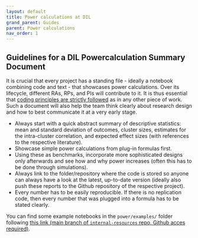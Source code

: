 ```yaml
---
layout: default
title: Power calculations at DIL
grand_parent: Guides
parent: Power calculations
nav_order: 1
---
```


## Guidelines for a DIL Powercalculation Summary Document

It is crucial that every project has a standing file - ideally a notebook combining code and text - that showcases power calculations.
Over its lifecycle, different RAs, RPs, and PIs will contribute to it.
It is thus essential that [coding principles are strictly followed](https://devinnovationlab.github.io/guides/principles/writing-code.html) as in any other piece of work.
Such a document will also help the team think clearly about research design and how to best communicate it at a very early stage.

-   Always start with a quick abstract summary of descriptive statistics: mean and standard deviation of outcomes, cluster sizes, estimates for the intra-cluster correlation, and expected effect sizes (with references to the respective literature).
-   Showcase simple power calculations from plug-in formulas first.
-   Using these as benchmarks, incorporate more sophisticated designs only afterwards and see how and why power increases (often this has to be done through simulations).
-   Always link to the folder/repository where the code is stored so anyone can always have a look at the latest, up-to-date version (ideally also push these reports to the Github repository of the respective project).
-   Every number has to be easily reproducible. If there is no replication code, then every number that was plugged into a formula has to be stated clearly.

You can find some example notebooks in the `power/examples/` folder following [this link (main branch of `internal-resources` repo, Github acces required)](https://github.com/DevInnovationLab/internal-resources/tree/main/power/examples).

